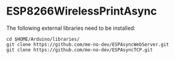 # ESP8266WirelessPrintAsync

The following external libraries need to be installed:

```
cd $HOME/Arduino/libraries/
git clone https://github.com/me-no-dev/ESPAsyncWebServer.git
git clone https://github.com/me-no-dev/ESPAsyncTCP.git
```
